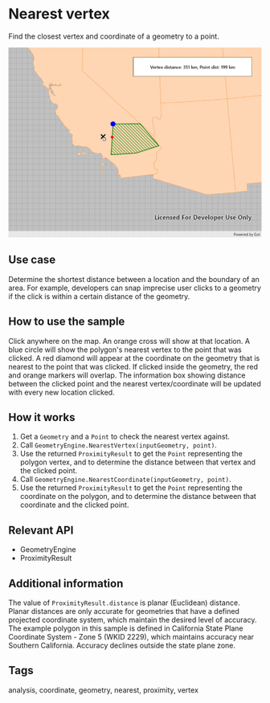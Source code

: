 # Nearest vertex

Find the closest vertex and coordinate of a geometry to a point.

![Image of nearest vertex](NearestVertex.jpg)

## Use case

Determine the shortest distance between a location and the boundary of an area. For example, developers can snap imprecise user clicks to a geometry if the click is within a certain distance of the geometry.

## How to use the sample

Click anywhere on the map. An orange cross will show at that location. A blue circle will show the polygon's nearest vertex to the point that was clicked. A red diamond will appear at the coordinate on the geometry that is nearest to the point that was clicked. If clicked inside the geometry, the red and orange markers will overlap. The information box showing distance between the clicked point and the nearest vertex/coordinate will be updated with every new location clicked.

## How it works

1. Get a `Geometry` and a `Point` to check the nearest vertex against.
2. Call `GeometryEngine.NearestVertex(inputGeometry, point)`.
3. Use the returned `ProximityResult` to get the `Point` representing the polygon vertex, and to determine the distance between that vertex and the clicked point.
4. Call `GeometryEngine.NearestCoordinate(inputGeometry, point)`.
5. Use the returned `ProximityResult` to get the `Point` representing the coordinate on the polygon, and to determine the distance between that coordinate and the clicked point.

## Relevant API

* GeometryEngine
* ProximityResult

## Additional information

The value of `ProximityResult.distance` is planar (Euclidean) distance. Planar distances are only accurate for geometries that have a defined projected coordinate system, which maintain the desired level of accuracy. The example polygon in this sample is defined in California State Plane Coordinate System - Zone 5 (WKID 2229), which maintains accuracy near Southern California. Accuracy declines outside the state plane zone.

## Tags

analysis, coordinate, geometry, nearest, proximity, vertex